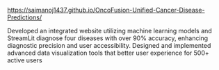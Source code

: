 https://saimanoj1437.github.io/OncoFusion-Unified-Cancer-Disease-Predictions/

Developed an integrated website utilizing machine learning models and StreamLit diagnose
four diseases with over 90% accuracy, enhancing diagnostic precision and user accessibility.
Designed and implemented advanced data visualization tools that better user experience for
500+ active users 
